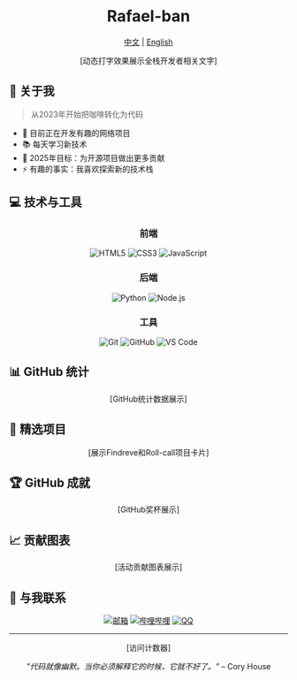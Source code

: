 <div align="center">

# Rafael-ban

<a href="README.md">中文</a> | <a href="README_EN.md">English</a>
  
[动态打字效果展示全栈开发者相关文字]

</div>

## 🌈 关于我

> 从2023年开始把咖啡转化为代码

- 🔭 目前正在开发有趣的网络项目
- 📚 每天学习新技术
- 🎯 2025年目标：为开源项目做出更多贡献
- ⚡ 有趣的事实：我喜欢探索新的技术栈

## 💻 技术与工具

<div align="center">

### 前端
![HTML5](https://img.shields.io/badge/HTML5-%23E34F26.svg?style=flat-square&logo=html5&logoColor=white)
![CSS3](https://img.shields.io/badge/CSS3-%231572B6.svg?style=flat-square&logo=css3&logoColor=white)
![JavaScript](https://img.shields.io/badge/JavaScript-%23323330.svg?style=flat-square&logo=javascript&logoColor=%23F7DF1E)

### 后端
![Python](https://img.shields.io/badge/Python-3670A0?style=flat-square&logo=python&logoColor=ffdd54)
![Node.js](https://img.shields.io/badge/Node.js-6DA55F?style=flat-square&logo=node.js&logoColor=white)

### 工具
![Git](https://img.shields.io/badge/Git-%23F05033.svg?style=flat-square&logo=git&logoColor=white)
![GitHub](https://img.shields.io/badge/GitHub-%23121011.svg?style=flat-square&logo=github&logoColor=white)
![VS Code](https://img.shields.io/badge/VS%20Code-0078d7.svg?style=flat-square&logo=visual-studio-code&logoColor=white)

</div>

## 📊 GitHub 统计

<div align="center">
  [GitHub统计数据展示]
</div>

## 🌟 精选项目

<div align="center">
[展示Findreve和Roll-call项目卡片]
</div>

## 🏆 GitHub 成就

<div align="center">
[GitHub奖杯展示]
</div>

## 📈 贡献图表

<div align="center">
[活动贡献图表展示]
</div>

## 🤝 与我联系

<div align="center">
  
[![邮箱](https://img.shields.io/badge/Email-D14836?style=for-the-badge&logo=gmail&logoColor=white)](mailto:gdblzx2005@gmail.com)
[![哔哩哔哩](https://img.shields.io/badge/Bilibili-FF69B4?style=for-the-badge&logo=bilibili&logoColor=white)](https://space.bilibili.com/182042644)
[![QQ](https://img.shields.io/badge/QQ-4AB7F5?style=for-the-badge&logo=tencentqq&logoColor=white)](tencent://message/?uin=1904396382)

</div>

---

<div align="center">
  [访问计数器]
  
  _"代码就像幽默。当你必须解释它的时候，它就不好了。"_ – Cory House
</div>